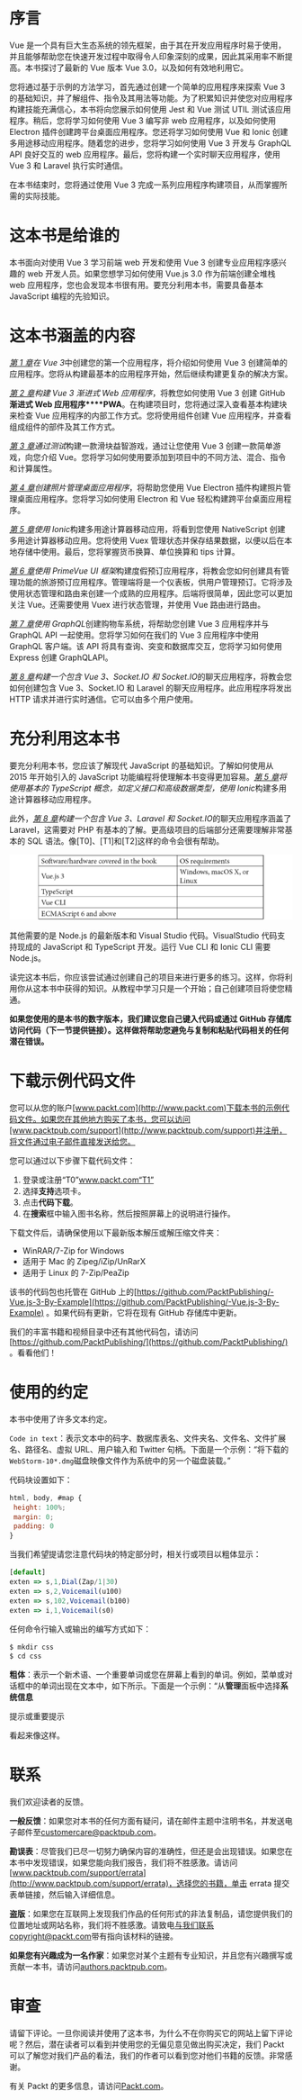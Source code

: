 # 序言

Vue 是一个具有巨大生态系统的领先框架，由于其在开发应用程序时易于使用，并且能够帮助您在快速开发过程中取得令人印象深刻的成果，因此其采用率不断提高。本书探讨了最新的 Vue 版本 Vue 3.0，以及如何有效地利用它。

您将通过基于示例的方法学习，首先通过创建一个简单的应用程序来探索 Vue 3 的基础知识，并了解组件、指令及其用法等功能。为了积累知识并使您对应用程序构建技能充满信心，本书将向您展示如何使用 Jest 和 Vue 测试 UTIL 测试该应用程序。稍后，您将学习如何使用 Vue 3 编写非 web 应用程序，以及如何使用 Electron 插件创建跨平台桌面应用程序。您还将学习如何使用 Vue 和 Ionic 创建多用途移动应用程序。随着您的进步，您将学习如何使用 Vue 3 开发与 GraphQL API 良好交互的 web 应用程序。最后，您将构建一个实时聊天应用程序，使用 Vue 3 和 Laravel 执行实时通信。

在本书结束时，您将通过使用 Vue 3 完成一系列应用程序构建项目，从而掌握所需的实际技能。

# 这本书是给谁的

本书面向对使用 Vue 3 学习前端 web 开发和使用 Vue 3 创建专业应用程序感兴趣的 web 开发人员。如果您想学习如何使用 Vue.js 3.0 作为前端创建全堆栈 web 应用程序，您也会发现本书很有用。要充分利用本书，需要具备基本 JavaScript 编程的先验知识。

# 这本书涵盖的内容

[*第 1 章*](1.html#_idTextAnchor012)*在 Vue 3*中创建您的第一个应用程序，将介绍如何使用 Vue 3 创建简单的应用程序。您将从构建最基本的应用程序开始，然后继续构建更复杂的解决方案。

[*第 2 章*](2.html#_idTextAnchor023)*构建 Vue 3 渐进式 Web 应用程序*，将教您如何使用 Vue 3 创建 GitHub**渐进式 Web 应用程序****PWA**。在构建项目时，您将通过深入查看基本构建块来检查 Vue 应用程序的内部工作方式。您将使用组件创建 Vue 应用程序，并查看组成组件的部件及其工作方式。

[*第 3 章*](3.html#_idTextAnchor033)*通过测试*构建一款滑块益智游戏，通过让您使用 Vue 3 创建一款简单游戏，向您介绍 Vue。您将学习如何使用要添加到项目中的不同方法、混合、指令和计算属性。

[*第 4 章*](4.html#_idTextAnchor046)*创建照片管理桌面应用程序*，将帮助您使用 Vue Electron 插件构建照片管理桌面应用程序。您将学习如何使用 Electron 和 Vue 轻松构建跨平台桌面应用程序。

[*第 5 章*](5.html#_idTextAnchor056)*使用 Ionic*构建多用途计算器移动应用，将看到您使用 NativeScript 创建多用途计算器移动应用。您将使用 Vuex 管理状态并保存结果数据，以便以后在本地存储中使用。最后，您将掌握货币换算、单位换算和 tips 计算。

[*第 6 章*](6.html#_idTextAnchor074)*使用 PrimeVue UI 框架*构建度假预订应用程序，将教会您如何创建具有管理功能的旅游预订应用程序。管理端将是一个仪表板，供用户管理预订。它将涉及使用状态管理和路由来创建一个成熟的应用程序。后端将很简单，因此您可以更加关注 Vue。还需要使用 Vuex 进行状态管理，并使用 Vue 路由进行路由。

[*第 7 章*](7.html#_idTextAnchor086)*使用 GraphQL*创建购物车系统，将帮助您创建 Vue 3 应用程序并与 GraphQL API 一起使用。您将学习如何在我们的 Vue 3 应用程序中使用 GraphQL 客户端。该 API 将具有查询、突变和数据库交互，您将学习如何使用 Express 创建 GraphQLAPI。

[*第 8 章*](8.html#_idTextAnchor101)*构建一个包含 Vue 3、Socket.IO 和 Socket.IO*的聊天应用程序，将教会您如何创建包含 Vue 3、Socket.IO 和 Laravel 的聊天应用程序。此应用程序将发出 HTTP 请求并进行实时通信。它可以由多个用户使用。

# 充分利用这本书

要充分利用本书，您应该了解现代 JavaScript 的基础知识。了解如何使用从 2015 年开始引入的 JavaScript 功能编程将使理解本书变得更加容易。[*第 5 章*](5.html#_idTextAnchor056)*将使用基本的 TypeScript 概念，如定义接口和高级数据类型，使用 Ionic*构建多用途计算器移动应用程序。

此外，[*第 8 章*](8.html#_idTextAnchor101)*构建一个包含 Vue 3、Laravel 和 Socket.IO*的聊天应用程序涵盖了 Laravel，这需要对 PHP 有基本的了解。更高级项目的后端部分还需要理解非常基本的 SQL 语法。像[T0]、[T1]和[T2]这样的命令会很有帮助。

![](img/B14405_Preface_table_1.1.jpg)

其他需要的是 Node.js 的最新版本和 Visual Studio 代码。VisualStudio 代码支持现成的 JavaScript 和 TypeScript 开发。运行 Vue CLI 和 Ionic CLI 需要 Node.js。

读完这本书后，你应该尝试通过创建自己的项目来进行更多的练习。这样，你将利用你从这本书中获得的知识。从教程中学习只是一个开始；自己创建项目将使您精通。

**如果您使用的是本书的数字版本，我们建议您自己键入代码或通过 GitHub 存储库访问代码（下一节提供链接）。这样做将帮助您避免与复制和粘贴代码相关的任何潜在错误。**

# 下载示例代码文件

您可以从您的账户[www.packt.com](http://www.packt.com)下载本书的示例代码文件。如果您在其他地方购买了本书，您可以访问[www.packtpub.com/support](http://www.packtpub.com/support)并注册，将文件通过电子邮件直接发送给您。

您可以通过以下步骤下载代码文件：

1.  登录或注册“T0”www.packt.com“T1”
2.  选择**支持**选项卡。
3.  点击**代码下载**。
4.  在**搜索**框中输入图书名称，然后按照屏幕上的说明进行操作。

下载文件后，请确保使用以下最新版本解压或解压缩文件夹：

*   WinRAR/7-Zip for Windows
*   适用于 Mac 的 Zipeg/iZip/UnRarX
*   适用于 Linux 的 7-Zip/PeaZip

该书的代码包也托管在 GitHub 上的[https://github.com/PacktPublishing/-Vue.js-3-By-Example](https://github.com/PacktPublishing/-Vue.js-3-By-Example) 。如果代码有更新，它将在现有 GitHub 存储库中更新。

我们的丰富书籍和视频目录中还有其他代码包，请访问[https://github.com/PacktPublishing/](https://github.com/PacktPublishing/) 。看看他们！

# 使用的约定

本书中使用了许多文本约定。

`Code in text`：表示文本中的码字、数据库表名、文件夹名、文件名、文件扩展名、路径名、虚拟 URL、用户输入和 Twitter 句柄。下面是一个示例：“将下载的`WebStorm-10*.dmg`磁盘映像文件作为系统中的另一个磁盘装载。”

代码块设置如下：

```js
html, body, #map {
 height: 100%; 
 margin: 0;
 padding: 0
}
```

当我们希望提请您注意代码块的特定部分时，相关行或项目以粗体显示：

```js
[default]
exten => s,1,Dial(Zap/1|30)
exten => s,2,Voicemail(u100)
exten => s,102,Voicemail(b100)
exten => i,1,Voicemail(s0)
```

任何命令行输入或输出的编写方式如下：

```js
$ mkdir css
$ cd css
```

**粗体**：表示一个新术语、一个重要单词或您在屏幕上看到的单词。例如，菜单或对话框中的单词出现在文本中，如下所示。下面是一个示例：“从**管理**面板中选择**系统信息**

提示或重要提示

看起来像这样。

# 联系

我们欢迎读者的反馈。

**一般反馈**：如果您对本书的任何方面有疑问，请在邮件主题中注明书名，并发送电子邮件至[customercare@packtpub.com](mailto:customercare@packtpub.com)。

**勘误表**：尽管我们已尽一切努力确保内容的准确性，但还是会出现错误。如果您在本书中发现错误，如果您能向我们报告，我们将不胜感激。请访问[www.packtpub.com/support/errata](http://www.packtpub.com/support/errata)，选择您的书籍，单击 errata 提交表单链接，然后输入详细信息。

**盗版**：如果您在互联网上发现我们作品的任何形式的非法复制品，请您提供我们的位置地址或网站名称，我们将不胜感激。请致电[与我们联系 copyright@packt.com](mailto:copyright@packt.com)带有指向该材料的链接。

**如果您有兴趣成为一名作家**：如果您对某个主题有专业知识，并且您有兴趣撰写或贡献一本书，请访问[authors.packtpub.com](http://authors.packtpub.com)。

# 审查

请留下评论。一旦你阅读并使用了这本书，为什么不在你购买它的网站上留下评论呢？然后，潜在读者可以看到并使用您的无偏见意见做出购买决定，我们 Packt 可以了解您对我们产品的看法，我们的作者可以看到您对他们书籍的反馈。非常感谢。

有关 Packt 的更多信息，请访问[Packt.com](http://packt.com)。
